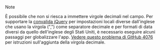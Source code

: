 > [!NOTE]
> È possibile che non si riesca a immettere virgole decimali nel campo. Per supportare la [convalida jQuery](https://jqueryvalidation.org/) per impostazioni locali diverse dall'inglese che usano la virgola (",") come separatore decimale e per formati di data diversi da quello dell'inglese degli Stati Uniti, è necessario eseguire alcuni passaggi per globalizzare l'app. [Vedere questo problema di GitHub 4076](https://github.com/dotnet/AspNetCore.Docs/issues/4076#issuecomment-326590420) per istruzioni sull'aggiunta della virgola decimale.